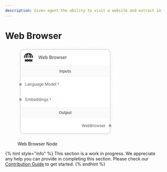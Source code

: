 ```yaml
---
description: Gives agent the ability to visit a website and extract information.
---
```


# Web Browser

<figure><img src="../../../.gitbook/assets/image (12) (1) (1) (2).png" alt="" width="309"><figcaption><p>Web Browser Node</p></figcaption></figure>

{% hint style="info" %}
This section is a work in progress. We appreciate any help you can provide in completing this section. Please check our [Contribution Guide](broken-reference) to get started.
{% endhint %}
